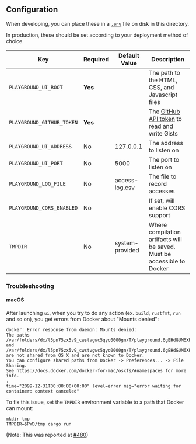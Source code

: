 ## Configuration

When developing, you can place these in a [`.env`][dotenv] file on
disk in this directory.

In production, these should be set according to your deployment method
of choice.

| Key                       | Required | Default Value   | Description                                                             |
| --------------------------|----------|-----------------|-------------------------------------------------------------------------|
| `PLAYGROUND_UI_ROOT`      | **Yes**  |                 | The path to the HTML, CSS, and Javascript files                         |
| `PLAYGROUND_GITHUB_TOKEN` | **Yes**  |                 | The [GitHub API token][gist] to read and write Gists                    |
| `PLAYGROUND_UI_ADDRESS`   | No       |       127.0.0.1 | The address to listen on                                                |
| `PLAYGROUND_UI_PORT`      | No       |            5000 | The port to listen on                                                   |
| `PLAYGROUND_LOG_FILE`     | No       |  access-log.csv | The file to record accesses                                             |
| `PLAYGROUND_CORS_ENABLED` | No       |                 | If set, will enable CORS support                                        |
| `TMPDIR`                  | No       | system-provided | Where compilation artifacts will be saved. Must be accessible to Docker |

[dotenv]: https://crates.io/crates/dotenv
[gist]: https://developer.github.com/v3/gists/#authentication

### Troubleshooting

#### macOS

After launching `ui`, when you try to do any action (ex. `build`, `rustfmt`, `run` and so on), you get errors from Docker about "Mounts denied":

```
docker: Error response from daemon: Mounts denied:
The paths /var/folders/dx/l5pn75zx5v9_cwstvgwc5qyc0000gn/T/playground.6gEHdGUM6XPU/output and /var/folders/dx/l5pn75zx5v9_cwstvgwc5qyc0000gn/T/playground.6gEHdGUM6XPU/input.rs
are not shared from OS X and are not known to Docker.
You can configure shared paths from Docker -> Preferences... -> File Sharing.
See https://docs.docker.com/docker-for-mac/osxfs/#namespaces for more info.
.
time="2099-12-31T00:00:00+00:00" level=error msg="error waiting for container: context canceled"
```

To fix this issue, set the `TMPDIR` environment variable to a path that Docker can mount:

```
mkdir tmp
TMPDIR=$PWD/tmp cargo run
```

(Note: This was reported at [#480](https://github.com/integer32llc/rust-playground/issues/480))
